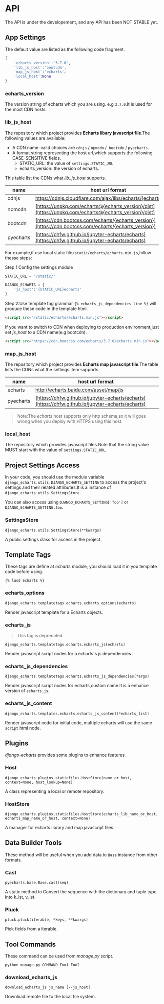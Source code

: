 # API

The API is under the developement, and any API has been NOT STABLE yet.

## App Settings

The default value are listed as the following code fragment.

```python
{
    'echarts_version':'3.7.0',
    'lib_js_host':'bootcdn',
    'map_js_host':'echarts'，
    'local_host':None
}
```

### echarts_version

The version string of echarts which you are using. e.g `3.7.0`.It is used for the most CDN hosts.

### lib_js_host

The repository which project provides **Echarts libary javascript file**.The following values are available:

- A CDN name: valid choices are `cdnjs` / `npmcdn` /` bootcdn` / `pyecharts`.
- A format string representing the host url,which supports the following CASE-SENSITIVE fields.
  - STATIC_URL: the value of `settings.STATIC_URL`
  - echarts_version: the version of echarts.

This table list the CDNs what *lib_js_host* supports.

| name      | host url format                          |
| --------- | ---------------------------------------- |
| cdnjs     | https://cdnjs.cloudflare.com/ajax/libs/echarts/{echarts_version} |
| npmcdn    | [https://unpkg.com/echarts@{echarts_version}/dist](https://unpkg.com/echarts@{echarts_version}/dist) |
| bootcdn   | [https://cdn.bootcss.com/echarts/{echarts_version}](https://cdn.bootcss.com/echarts/{echarts_version}) |
| pyecharts | [https://chfw.github.io/jupyter-echarts/echarts](https://chfw.github.io/jupyter-echarts/echarts) |

For example,if use  local static file`/static/echarts/echarts.min.js`,follow thesse steps:

Step 1:Config the settings module

```python
STATIC_URL = '/static/'

DJANGO_ECHARTS = {
    'js_host':'{STATIC_URL}echarts'
}
```

Step 2:Use template tag grammar `{% echarts_js_dependencies line %}` will produce these code in the template html.

```html
<script src="/static/echarts/echarts.min.js"></script>
```

If you want to switch to CDN  when deploying to production environment,just set *js_host* to a CDN name(e.g bootcdn).

```html
<script src="https://cdn.bootcss.com/echarts/3.7.0/echarts.min.js"></script>
```

### map_js_host

The repository which project provides **Echarts map javascript file**.The table lists the CDNs what the settings item supports.

| name      | host url format                          |
| --------- | ---------------------------------------- |
| echarts   | http://echarts.baidu.com/asset/map/js    |
| pyecharts | [https://chfw.github.io/jupyter-echarts/echarts](https://chfw.github.io/jupyter-echarts/echarts) |

>  Note:The *echarts* host supports only http schema,so it will goes wrong when you deploy with HTTPS using this host.  

### local_host

The repository which provides javascript files.Note that the string value MUST start with the value of `settings.STATIC_URL`.

## Project Settings Access

In your code, you should use the module variable `django_echarts.utils.DJANGO_ECHARTS_SETTING` to access the project's settings and their related attributes.It is a instance of `django_echarts.utils.SettingsStore`.

You can also access using `DJANGO_ECHARTS_SETTING['foo']` or `DJANGO_ECHARTS_SETTING.foo`.

### SettingsStore

`django_echarts.utils.SettingsStore(**kwargs)`

A public settings class for access in the project.

## Template Tags

These tags are define at *echarts* module, you should load it in you template code before using.

```
{% laod echarts %}
```

### echarts_options

`django_echarts.templatetags.echarts.echarts_options(echarts)`

Render javascript template for a Echarts objects.

### echarts_js

> This tag is deprecated.

`django_echarts.templatetags.echarts.echarts_js(echarts)`

Render javascript  script nodes for a echarts's js dependencies .

### echarts_js_dependencies

`django_echarts.templatetags.echarts.echarts_js_dependencies(*args)`

Render javascript script nodes for echarts,custom name.It is a enhance version of `echarts_js`.

### echarts_js_content

`django_echarts.templates.echarts.echarts_js_content(*echarts_list)`

Render javascript node for initial code, multiple echarts will use the same `script` html node.

## Plugins

*django-echarts* provides some plugins to enhance features.

### Host

`django_echarts.plugins.staticfiles.HostStore(name_or_host, context=None, host_lookup=None)`

A class representing a local or remote repository.

### HostStore

`django_echarts.plugins.staticfiles.HostStore(echarts_lib_name_or_host, echarts_map_name_or_host, context=None)`

A manager for echarts library and map javascript files.

## Data Builder Tools

These method will be useful when you add data to `Base` instance from other formats. 

### Cast

`pyecharts.base.Base.cast(seq)`

A static method to Convert the sequence with the dictionary and tuple type into k_lst, v_lst.

### Pluck

`pluck.pluck(iterable, *keys, **kwargs)`

Pick fields from a iterable.

## Tool Commands

These command can be used from *manage.py* script.

```
python manage.py COMMAND Foo1 Foo2
```

### download_echarts_js

`download_echarts_js js_name [--js_host]`

Download remote file to the local file system.